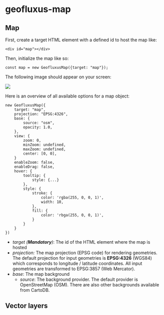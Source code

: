 # geofluxus-map

## Map
First, create a target HTML element with a defined id to host the map like:

```<div id="map"></div>```

Then, initialize the map like so:

```const map = new GeofluxusMap({target: "map"});```

The following image should appear on your screen:

![](img/osm.png)

Here is an overview of all available options for a map object:

```
new GeofluxusMap({
    target: "map",
    projection: "EPSG:4326",
    base: {
        source: "osm",
        opacity: 1.0,
    },
    view: {
        zoom: 0,
        minZoom: undefined,
        maxZoom: undefined,
        center: [0, 0],
    }
    enableZoom: false,
    enableDrag: false,
    hover: {
        tooltip: {
            style: {...}
        },
        style: {
            stroke: {
                color: 'rgba(255, 0, 0, 1)',
                width: 10,
            },
            fill: {
                color: 'rbga(255, 0, 0, 1)',
            }
        }
    }
})
```

* _target (**Mandatory**)_: The id of the HTML element where the map is hosted
* _projection:_ The map projection (EPSG code) for rendering geometries. The default projection for input geometries is **EPSG:4326** (WGS84) which corresponds to longitude / latitude coordinates. All input geometries are transformed to EPSG:3857 (Web Mercator).
* _base_: The map background
    * _source_: The background provider. The default provider is OpenStreetMap (OSM). There are also other backgrounds available from CartoDB.




## Vector layers